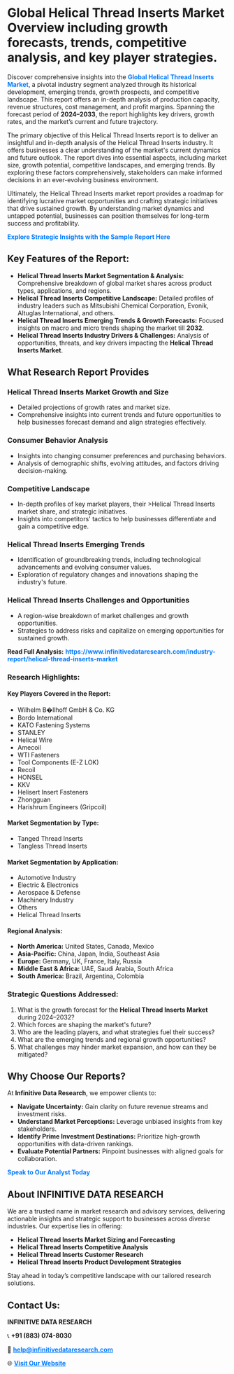 <h1>Global Helical Thread Inserts Market Overview including growth forecasts, trends, competitive analysis, and key player strategies.</h1>
<p>
Discover comprehensive insights into the 
<a href="https://www.infinitivedataresearch.com/industry-report/helical-thread-inserts-market" rel="dofollow" style="color: #007BFF; text-decoration: none;"><strong>Global Helical Thread Inserts Market</strong></a>, a pivotal industry segment analyzed through its historical development, emerging trends, growth prospects, and competitive landscape. This report offers an in-depth analysis of production capacity, revenue structures, cost management, and profit margins. Spanning the forecast period of <strong>2024–2033</strong>, the report highlights key drivers, growth rates, and the market’s current and future trajectory.
</p>
<p>
The primary objective of this Helical Thread Inserts report is to deliver an insightful and in-depth analysis of the Helical Thread Inserts industry. It offers businesses a clear understanding of the market's current dynamics and future outlook. The report dives into essential aspects, including market size, growth potential, competitive landscapes, and emerging trends. By exploring these factors comprehensively, stakeholders can make informed decisions in an ever-evolving business environment.
</p>
<p>
Ultimately, the Helical Thread Inserts market report provides a roadmap for identifying lucrative market opportunities and crafting strategic initiatives that drive sustained growth. By understanding market dynamics and untapped potential, businesses can position themselves for long-term success and profitability.
</p>
<p>
<a href="https://www.infinitivedataresearch.com/request-sample/reportId=107822" style="color: #007BFF; text-decoration: none;"><strong>Explore Strategic Insights with the Sample Report Here</strong></a>
</p>

<h2>Key Features of the Report:</h2>
<ul>
<li><strong>Helical Thread Inserts Market Segmentation & Analysis:</strong> Comprehensive breakdown of global market shares across product types, applications, and regions.</li>
<li><strong>Helical Thread Inserts Competitive Landscape:</strong> Detailed profiles of industry leaders such as Mitsubishi Chemical Corporation, Evonik, Altuglas International, and others.</li>
<li><strong>Helical Thread Inserts Emerging Trends & Growth Forecasts:</strong> Focused insights on macro and micro trends shaping the market till <strong>2032</strong>.</li>
<li><strong>Helical Thread Inserts Industry Drivers & Challenges:</strong> Analysis of opportunities, threats, and key drivers impacting the <strong>Helical Thread Inserts Market</strong>.</li>
</ul>

<h2>What Research Report Provides</h2>
<h3>Helical Thread Inserts Market Growth and Size</h3>
<ul>
<li>Detailed projections of growth rates and market size.</li>
<li>Comprehensive insights into current trends and future opportunities to help businesses forecast demand and align strategies effectively.</li>
</ul>

<h3>Consumer Behavior Analysis</h3>
<ul>
<li>Insights into changing consumer preferences and purchasing behaviors.</li>
<li>Analysis of demographic shifts, evolving attitudes, and factors driving decision-making.</li>
</ul>

<h3>Competitive Landscape</h3>
<ul>
<li>In-depth profiles of key market players, their >Helical Thread Inserts market share, and strategic initiatives.</li>
<li>Insights into competitors' tactics to help businesses differentiate and gain a competitive edge.</li>
</ul>

<h3>Helical Thread Inserts Emerging Trends</h3>
<ul>
<li>Identification of groundbreaking trends, including technological advancements and evolving consumer values.</li>
<li>Exploration of regulatory changes and innovations shaping the industry's future.</li>
</ul>

<h3>Helical Thread Inserts Challenges and Opportunities</h3>
<ul>
<li>A region-wise breakdown of market challenges and growth opportunities.</li>
<li>Strategies to address risks and capitalize on emerging opportunities for sustained growth.</li>
</ul>
<p><strong>Read Full Analysis:</strong> <a href="https://www.infinitivedataresearch.com/industry-report/helical-thread-inserts-market" rel="dofollow" style="color: #007BFF; text-decoration: none;"><strong>https://www.infinitivedataresearch.com/industry-report/helical-thread-inserts-market</strong></a></p>
<h3>Research Highlights:</h3>
<h4>Key Players Covered in the Report:</h4>
<ul><li>Wilhelm B�llhoff GmbH &amp; Co. KG</li><li>Bordo International</li><li>KATO Fastening Systems</li><li>STANLEY</li><li>Helical Wire</li><li>Amecoil</li><li>WTI Fasteners</li><li>Tool Components (E-Z LOK)</li><li>Recoil</li><li>HONSEL</li><li>KKV</li><li>Helisert Insert Fasteners</li><li>Zhongguan</li><li>Harishrum Engineers (Gripcoil)</li></ul>
<h4>Market Segmentation by Type:</h4>
<ul><li>Tanged Thread Inserts</li><li>Tangless Thread Inserts</li></ul>
<h4>Market Segmentation by Application:</h4>
<ul><li>Automotive Industry</li><li>Electric &amp; Electronics</li><li>Aerospace &amp; Defense</li><li>Machinery Industry</li><li>Others</li><li>Helical Thread Inserts</li></ul>

<h4>Regional Analysis:</h4>
<ul>
<li><strong>North America:</strong> United States, Canada, Mexico</li>
<li><strong>Asia-Pacific:</strong> China, Japan, India, Southeast Asia</li>
<li><strong>Europe:</strong> Germany, UK, France, Italy, Russia</li>
<li><strong>Middle East & Africa:</strong> UAE, Saudi Arabia, South Africa</li>
<li><strong>South America:</strong> Brazil, Argentina, Colombia</li>
</ul>

<h3>Strategic Questions Addressed:</h3>
<ol>
<li>What is the growth forecast for the <strong>Helical Thread Inserts Market</strong> during 2024–2032?</li>
<li>Which forces are shaping the market's future?</li>
<li>Who are the leading players, and what strategies fuel their success?</li>
<li>What are the emerging trends and regional growth opportunities?</li>
<li>What challenges may hinder market expansion, and how can they be mitigated?</li>
</ol>

<h2>Why Choose Our Reports?</h2>
<p>At <strong>Infinitive Data Research</strong>, we empower clients to:</p>
<ul>
<li><strong>Navigate Uncertainty:</strong> Gain clarity on future revenue streams and investment risks.</li>
<li><strong>Understand Market Perceptions:</strong> Leverage unbiased insights from key stakeholders.</li>
<li><strong>Identify Prime Investment Destinations:</strong> Prioritize high-growth opportunities with data-driven rankings.</li>
<li><strong>Evaluate Potential Partners:</strong> Pinpoint businesses with aligned goals for collaboration.</li>
</ul>
<p><a href="https://www.infinitivedataresearch.com/industry-report/helical-thread-inserts-market" rel="dofollow" style="color: #007BFF; text-decoration: none;"><strong>Speak to Our Analyst Today</strong></a></p>

<h2>About INFINITIVE DATA RESEARCH</h2>
<p>We are a trusted name in market research and advisory services, delivering actionable insights and strategic support to businesses across diverse industries. Our expertise lies in offering:</p>
<ul>
<li><strong>Helical Thread Inserts Market Sizing and Forecasting</strong></li>
<li><strong>Helical Thread Inserts Competitive Analysis</strong></li>
<li><strong>Helical Thread Inserts Customer Research</strong></li>
<li><strong>Helical Thread Inserts Product Development Strategies</strong></li>
</ul>
<p>Stay ahead in today’s competitive landscape with our tailored research solutions.</p>

<h2>Contact Us:</h2>
<p><strong>INFINITIVE DATA RESEARCH</strong></p>
<p>📞 <strong>+91 (883) 074-8030</strong></p>
<p>📧 <strong><a href="mailto:help@infinitivedataresearch.com" style="color: #007BFF;">help@infinitivedataresearch.com</a></strong></p>
<p>🌐 <strong><a href="https://www.infinitivedataresearch.com" rel="dofollow" style="color: #007BFF;">Visit Our Website</a></strong></p>